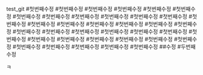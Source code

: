 test_git
#첫번째수정
#첫번째수정
#첫번째수정
#첫번째수정
#첫번째수정
#첫번째수정
#첫번째수정
#첫번째수정
#첫번째수정
#첫번째수정
#첫번째수정
#첫번째수정
#첫번째수정
#첫번째수정
#첫번째수정
#첫번째수정
#첫번째수정
#첫번째수정
#첫번째수정
#첫번째수정
#첫번째수정
#첫번째수정
#첫번째수정
#첫번째수정
#첫번째수정
#첫번째수정
#첫번째수정
#첫번째수정
#첫번째수정
#첫번째수정
#첫번째수정
#첫번째수정
#첫번째수정
#첫번째수정
#첫번째수정
#첫번째수정
#첫번째수정
##수정
#두번째수정

ㅋ
